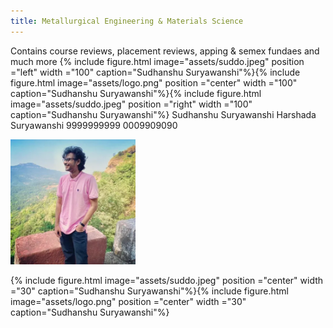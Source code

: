 ```yaml
---
title: Metallurgical Engineering & Materials Science
---
```


Contains course reviews, placement reviews, apping & semex fundaes and much more
{% include figure.html image="assets/suddo.jpeg" position ="left" width ="100" caption="Sudhanshu Suryawanshi"%}{% include figure.html image="assets/logo.png" position ="center" width ="100" caption="Sudhanshu Suryawanshi"%}{% include figure.html image="assets/suddo.jpeg" position ="right" width ="100" caption="Sudhanshu Suryawanshi"%}
Sudhanshu Suryawanshi          Harshada Suryawanshi
   9999999999                       0009909090

<img src="assets/suddo.jpeg" alt="drawing" width="200"/>

{% include figure.html image="assets/suddo.jpeg" position ="center" width ="30" caption="Sudhanshu Suryawanshi"%}{% include figure.html image="assets/logo.png" position ="center" width ="30" caption="Sudhanshu Suryawanshi"%}
